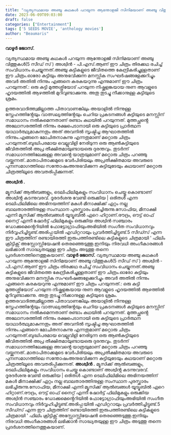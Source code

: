 ```yaml
---
title: "വ്യത്യസ്ഥമായ അഞ്ചു കഥകൾ പറയുന്ന ആന്തോളജി സിനിമയാണ് അഞ്ചു വിത്തുകൾ(5 സീഡ് സ് )"
date: 2023-06-09T09:03:00
draft: false
categories: ["Entertainment"]
tags: ['5 SEEDS MOVIE', 'anthology movies']
author: "Beaumaris"
---
```


<strong>വാഴൂർ ജോസ്.</strong>

വ്യത്യസ്ഥമായ അഞ്ചു കഥകൾ പറയുന്ന ആന്തോളജി സിനിമയാണ് അഞ്ചു വിത്തുകൾ(5 സീഡ് സ് ) അശ്വിൻ - പി.എസ്.ആണ് ഈ ചിത്രം തിരക്കഥ രചിച്ച് സംവിധാനം ചെയ്യുന്നത്.അഞ്ചു കുട്ടികളുടെ ജീവിതത്തെ കേന്ദ്രീകരിച്ചുള്ളതാണ് ഈ ചിത്രം.ഓരോ കുട്ടിയും അനുഭവിക്കുന്ന മനസ്സിക സംഘർഷങ്ങളേക്കുറിച്ചും അവർ അതിൽ നിന്നും എങ്ങനെ കരകയറുന്നു എന്നുമാണ് ഈ ചിത്രം പറയുന്നത്.: ഒരു കുട്ടി മുത്തശ്ശിയോട് പറയുന്ന നിഷ്ക്കളങ്കയായ നുണ ആവളുടെ ഹൃദയത്തിൽ ആഴത്തിൽ മുറിവുണ്ടാക്കുന്നു. അതു തുടച്ചു നീക്കാനുള്ള കുട്ടിയുടെ ശ്രമം.

ഉത്തരവാദിത്ത്വമില്ലാത്ത പിതാവാണങ്കിലും അയാളിൽ നിന്നുള്ള സ്നേഹത്തിൻ്റേയും വാത്സല്യത്തിൻ്റേയും ചെറിയ പ്രകടനങ്ങൾ കുട്ടിയുടെ മനസ്സിന് സമാധാനം നൽകുമെന്നതാണ് രണ്ടാം കഥയിൽ പറയുന്നത്. മുത്തച്ഛൻ്റെ അലോസരത്തിൽ നിന്നും രക്ഷപെടാനായി ഒരു കുട്ടിയുടെ പ്രാർത്ഥന യാഥാർത്ഥ്യമാകുന്നതും അത് അവനിൽ സൃഷ്ടിച്ച ആഘാതത്തിൽ നിന്നും.എങ്ങനെ മോചിതനാകുന്നു എന്നതുമാണ് മറ്റൊരു ചിത്രം പറയുന്നത്.ബുദ്ധിപരമായ വെല്ലുവിളി നേരിടുന്ന ഒരു ആൺകുട്ടിയുടെ ജീവിതത്തിൽ അപ്ര തീക്ഷിതമായുണ്ടായഒരു ദുരന്തവും. തുടർന്ന് സമാധാനത്തിലേക്കുള്ള അവൻ്റെ യാത്രയുമാണ് മറ്റൊരു ചിത്രം പറഞ്ഞു വയ്ക്കുന്നത്..മാതാപിതാക്കമുടെ വേർപിരിയലും അപ്രതീക്ഷിതമായ അവരുടെ പുനഃസമാഗത്തിലെ സന്തോഷംഅനുഭവിക്കുന്ന കുട്ടിയുടേയും കഥയാണ് മറ്റൊരു ചിത്രത്തിലൂടെ അവതരിപ്പിക്കുന്നത്.

<strong>അശ്വിൻ .</strong>

മ്യൂസിക്ക് ആൽബങ്ങളും, ടെലിഫിലിമുകളും സംവിധാനം ചെയ്തു കൊണ്ടാണ് അശ്വിൻ്റ കടന്നുവരവ്. ദൂരദർശനു വേണ്ടി ഒരുക്കിയ | ഒരിതൾ എന്ന ടെലിഫിലിമിലെ അഭിനയത്തിന് മകൾ മീനാക്ഷിക്ക് ഏറ്റം നല്ല ബാലതാരത്തിനുള്ള സംസ്ഥാന പുരസ്ക്കാരം ലഭിച്ചിരുന്നു.സോഫിയ, മീനാക്ഷി എന്നി മ്യൂസിക്ക് ആൽബങ്ങൾ യൂട്യൂബിൽ ഏറെ ഹിറ്റാണ്.രൗദ്രം, ഔട്ട് ഓഫ് നൈറ്റ് എന്നീ ഷോർട്ട് ഫിലിമുകളും ഒരുക്കിയ അശ്വിൻ സഞ്ചാരം ഡോക്കുമെൻ്റെറിയിൽ ഫോട്ടോഗ്രാഫിയുംഅഭിയിൽ സംഗീത സംവിധാനവും നിർവ്വഹിച്ചിട്ടുണ്ട്.അരിപ്പ:യിൽ എഡിറ്ററായും പ്രവർത്തിച്ചിട്ടുണ്ട്.5 സീഡ്സ് എന്ന ഈ ചിത്രത്തിന് രണ്ടായിരത്തി ഇരുപത്തിരണ്ടിലെ കുട്ടികളുടെ ചിത്രമായി ' ഫിലിം ക്രിട്ടിക്സ് അസ്സോസ്സിയേഷൻ തെരഞ്ഞെടുത്തു.ഇനിയും നിരവധി അംഗീകാരങ്ങൾ ലഭിക്കാൻ സാദ്ധ്യതയുള്ള ഈ ചിത്രം അടുത്തു തന്നെ പ്രദർശനത്തിനെത്തുകയാണ്.
**വാഴൂർ ജോസ്.** വ്യത്യസ്ഥമായ അഞ്ചു കഥകൾ പറയുന്ന ആന്തോളജി സിനിമയാണ് അഞ്ചു വിത്തുകൾ(5 സീഡ് സ് ) അശ്വിൻ - പി.എസ്.ആണ് ഈ ചിത്രം തിരക്കഥ രചിച്ച് സംവിധാനം ചെയ്യുന്നത്.അഞ്ചു കുട്ടികളുടെ ജീവിതത്തെ കേന്ദ്രീകരിച്ചുള്ളതാണ് ഈ ചിത്രം.ഓരോ കുട്ടിയും അനുഭവിക്കുന്ന മനസ്സിക സംഘർഷങ്ങളേക്കുറിച്ചും അവർ അതിൽ നിന്നും എങ്ങനെ കരകയറുന്നു എന്നുമാണ് ഈ ചിത്രം പറയുന്നത്.: ഒരു കുട്ടി മുത്തശ്ശിയോട് പറയുന്ന നിഷ്ക്കളങ്കയായ നുണ ആവളുടെ ഹൃദയത്തിൽ ആഴത്തിൽ മുറിവുണ്ടാക്കുന്നു. അതു തുടച്ചു നീക്കാനുള്ള കുട്ടിയുടെ ശ്രമം. ഉത്തരവാദിത്ത്വമില്ലാത്ത പിതാവാണങ്കിലും അയാളിൽ നിന്നുള്ള സ്നേഹത്തിൻ്റേയും വാത്സല്യത്തിൻ്റേയും ചെറിയ പ്രകടനങ്ങൾ കുട്ടിയുടെ മനസ്സിന് സമാധാനം നൽകുമെന്നതാണ് രണ്ടാം കഥയിൽ പറയുന്നത്. മുത്തച്ഛൻ്റെ അലോസരത്തിൽ നിന്നും രക്ഷപെടാനായി ഒരു കുട്ടിയുടെ പ്രാർത്ഥന യാഥാർത്ഥ്യമാകുന്നതും അത് അവനിൽ സൃഷ്ടിച്ച ആഘാതത്തിൽ നിന്നും.എങ്ങനെ മോചിതനാകുന്നു എന്നതുമാണ് മറ്റൊരു ചിത്രം പറയുന്നത്.ബുദ്ധിപരമായ വെല്ലുവിളി നേരിടുന്ന ഒരു ആൺകുട്ടിയുടെ ജീവിതത്തിൽ അപ്ര തീക്ഷിതമായുണ്ടായഒരു ദുരന്തവും. തുടർന്ന് സമാധാനത്തിലേക്കുള്ള അവൻ്റെ യാത്രയുമാണ് മറ്റൊരു ചിത്രം പറഞ്ഞു വയ്ക്കുന്നത്..മാതാപിതാക്കമുടെ വേർപിരിയലും അപ്രതീക്ഷിതമായ അവരുടെ പുനഃസമാഗത്തിലെ സന്തോഷംഅനുഭവിക്കുന്ന കുട്ടിയുടേയും കഥയാണ് മറ്റൊരു ചിത്രത്തിലൂടെ അവതരിപ്പിക്കുന്നത്. **അശ്വിൻ .** മ്യൂസിക്ക് ആൽബങ്ങളും, ടെലിഫിലിമുകളും സംവിധാനം ചെയ്തു കൊണ്ടാണ് അശ്വിൻ്റ കടന്നുവരവ്. ദൂരദർശനു വേണ്ടി ഒരുക്കിയ | ഒരിതൾ എന്ന ടെലിഫിലിമിലെ അഭിനയത്തിന് മകൾ മീനാക്ഷിക്ക് ഏറ്റം നല്ല ബാലതാരത്തിനുള്ള സംസ്ഥാന പുരസ്ക്കാരം ലഭിച്ചിരുന്നു.സോഫിയ, മീനാക്ഷി എന്നി മ്യൂസിക്ക് ആൽബങ്ങൾ യൂട്യൂബിൽ ഏറെ ഹിറ്റാണ്.രൗദ്രം, ഔട്ട് ഓഫ് നൈറ്റ് എന്നീ ഷോർട്ട് ഫിലിമുകളും ഒരുക്കിയ അശ്വിൻ സഞ്ചാരം ഡോക്കുമെൻ്റെറിയിൽ ഫോട്ടോഗ്രാഫിയുംഅഭിയിൽ സംഗീത സംവിധാനവും നിർവ്വഹിച്ചിട്ടുണ്ട്.അരിപ്പ:യിൽ എഡിറ്ററായും പ്രവർത്തിച്ചിട്ടുണ്ട്.5 സീഡ്സ് എന്ന ഈ ചിത്രത്തിന് രണ്ടായിരത്തി ഇരുപത്തിരണ്ടിലെ കുട്ടികളുടെ ചിത്രമായി ' ഫിലിം ക്രിട്ടിക്സ് അസ്സോസ്സിയേഷൻ തെരഞ്ഞെടുത്തു.ഇനിയും നിരവധി അംഗീകാരങ്ങൾ ലഭിക്കാൻ സാദ്ധ്യതയുള്ള ഈ ചിത്രം അടുത്തു തന്നെ പ്രദർശനത്തിനെത്തുകയാണ്.
